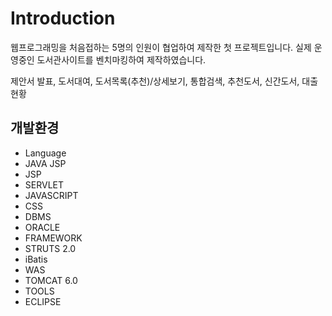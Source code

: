 # Introduction
웹프로그래밍을 처음접하는 5명의 인원이 협업하여 제작한 첫 프로젝트입니다.
실제 운영중인 도서관사이트를 벤치마킹하여 제작하였습니다.


제안서 발표, 도서대여, 도서목록(추천)/상세보기, 통합검색, 추천도서, 신간도서, 대출현황

## 개발환경
* Language
 * JAVA
 JSP
 * JSP
 * SERVLET
 * JAVASCRIPT
 * CSS
* DBMS
 * ORACLE
* FRAMEWORK
 * STRUTS 2.0
 * iBatis
* WAS
 * TOMCAT 6.0
* TOOLS
 * ECLIPSE
